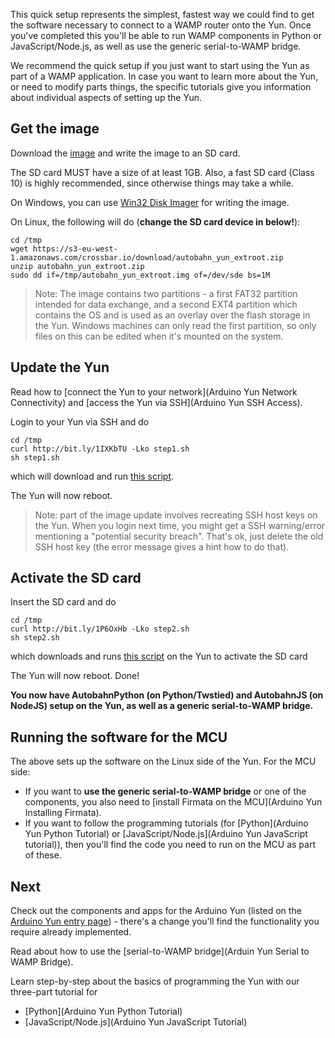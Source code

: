 This quick setup represents the simplest, fastest way we could find to get the software necessary to connect to a WAMP router onto the Yun. Once you've completed this you'll be able to run WAMP components in Python or JavaScript/Node.js, as well as use the generic serial-to-WAMP bridge.

We recommend the quick setup if you just want to start using the Yun as part of a WAMP application. In case you want to learn more about the Yun, or need to modify parts things, the specific tutorials give you information about individual aspects of setting up the Yun. 

## Get the image

Download the [image](https://s3-eu-west-1.amazonaws.com/crossbar.io/download/autobahn_yun_extroot.zip) and write the image to an SD card.

The SD card MUST have a size of at least 1GB. Also, a fast SD card (Class 10) is highly recommended, since otherwise things may take a while.

On Windows, you can use [Win32 Disk Imager](http://sourceforge.net/projects/win32diskimager/) for writing the image.

On Linux, the following will do (**change the SD card device in below!**):

```console
cd /tmp
wget https://s3-eu-west-1.amazonaws.com/crossbar.io/download/autobahn_yun_extroot.zip
unzip autobahn_yun_extroot.zip
sudo dd if=/tmp/autobahn_yun_extroot.img of=/dev/sde bs=1M
```

> Note: The image contains two partitions - a first FAT32 partition intended for data exchange, and a second EXT4 partition which contains the OS and is used as an overlay over the flash storage in the Yun. Windows machines can only read the first partition, so only files on this can be edited when it's mounted on the system.

## Update the Yun

Read how to [connect the Yun to your network](Arduino Yun Network Connectivity) and [access the Yun via SSH](Arduino Yun SSH Access).

Login to your Yun via SSH and do

```console
cd /tmp
curl http://bit.ly/1IXKbTU -Lko step1.sh
sh step1.sh
```

which will download and run [this script](https://raw.githubusercontent.com/crossbario/crossbarexamples/master/iotcookbook/device/yun/quickinstall/step1.sh).

The Yun will now reboot.

> Note: part of the image update involves recreating SSH host keys on the Yun. When you login next time, you might get a SSH warning/error mentioning a "potential security breach". That's ok, just delete the old SSH host key (the error message gives a hint how to do that).


## Activate the SD card

Insert the SD card and do

```console
cd /tmp
curl http://bit.ly/1P6OxHb -Lko step2.sh
sh step2.sh
```

which downloads and runs [this script](https://raw.githubusercontent.com/crossbario/crossbarexamples/master/iotcookbook/device/yun/quickinstall/step2.sh) on the Yun to activate the SD card

The Yun will now reboot. Done!

**You now have AutobahnPython (on Python/Twstied) and AutobahnJS (on NodeJS) setup on the Yun, as well as a generic serial-to-WAMP bridge.**

## Running the software for the MCU

The above sets up the software on the Linux side of the Yun. For the MCU side:

* If you want to **use the generic serial-to-WAMP bridge** or one of the components, you also need to [install Firmata on the MCU](Arduino Yun Installing Firmata).
* If you want to follow the programming tutorials (for [Python](Arduino Yun Python Tutorial) or [JavaScript/Node.js](Arduino Yun JavaScript tutorial)), then you'll find the code you need to run on the MCU as part of these. 

## Next

Check out the components and apps for the Arduino Yun (listed on the [Arduino Yun entry page](Arduino-Yun)) - there's a change you'll find the functionality you require already implemented.

Read about how to use the [serial-to-WAMP bridge](Arduin Yun Serial to WAMP Bridge).

Learn step-by-step about the basics of programming the Yun with our three-part tutorial for 

* [Python](Arduino Yun Python Tutorial)
* [JavaScript/Node.js](Arduino Yun JavaScript Tutorial)



